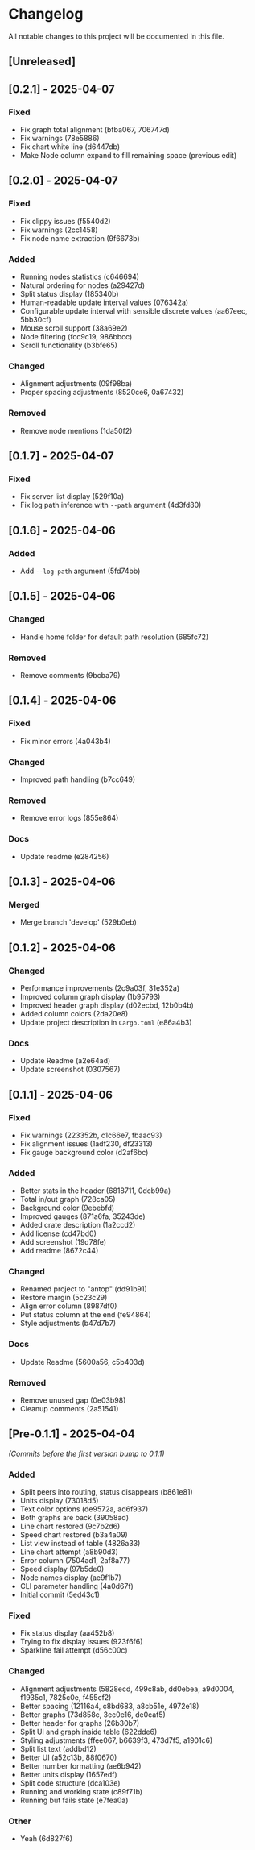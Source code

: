 # Changelog

All notable changes to this project will be documented in this file.

## [Unreleased]

## [0.2.1] - 2025-04-07

### Fixed
- Fix graph total alignment (bfba067, 706747d)
- Fix warnings (78e5886)
- Fix chart white line (d6447db)
- Make Node column expand to fill remaining space (previous edit)

## [0.2.0] - 2025-04-07

### Fixed
- Fix clippy issues (f5540d2)
- Fix warnings (2cc1458)
- Fix node name extraction (9f6673b)

### Added
- Running nodes statistics (c646694)
- Natural ordering for nodes (a29427d)
- Split status display (185340b)
- Human-readable update interval values (076342a)
- Configurable update interval with sensible discrete values (aa67eec, 5bb30cf)
- Mouse scroll support (38a69e2)
- Node filtering (fcc9c19, 986bbcc)
- Scroll functionality (b3bfe65)

### Changed
- Alignment adjustments (09f98ba)
- Proper spacing adjustments (8520ce6, 0a67432)

### Removed
- Remove node mentions (1da50f2)

## [0.1.7] - 2025-04-07

### Fixed
- Fix server list display (529f10a)
- Fix log path inference with `--path` argument (4d3fd80)

## [0.1.6] - 2025-04-06

### Added
- Add `--log-path` argument (5fd74bb)

## [0.1.5] - 2025-04-06

### Changed
- Handle home folder for default path resolution (685fc72)

### Removed
- Remove comments (9bcba79)

## [0.1.4] - 2025-04-06

### Fixed
- Fix minor errors (4a043b4)

### Changed
- Improved path handling (b7cc649)

### Removed
- Remove error logs (855e864)

### Docs
- Update readme (e284256)

## [0.1.3] - 2025-04-06

### Merged
- Merge branch 'develop' (529b0eb)

## [0.1.2] - 2025-04-06

### Changed
- Performance improvements (2c9a03f, 31e352a)
- Improved column graph display (1b95793)
- Improved header graph display (d02ecbd, 12b0b4b)
- Added column colors (2da20e8)
- Update project description in `Cargo.toml` (e86a4b3)

### Docs
- Update Readme (a2e64ad)
- Update screenshot (0307567)

## [0.1.1] - 2025-04-06

### Fixed
- Fix warnings (223352b, c1c66e7, fbaac93)
- Fix alignment issues (1adf230, df23313)
- Fix gauge background color (d2af6bc)

### Added
- Better stats in the header (6818711, 0dcb99a)
- Total in/out graph (728ca05)
- Background color (9ebebfd)
- Improved gauges (871a6fa, 35243de)
- Added crate description (1a2ccd2)
- Add license (cd47bd0)
- Add screenshot (19d78fe)
- Add readme (8672c44)

### Changed
- Renamed project to "antop" (dd91b91)
- Restore margin (5c23c29)
- Align error column (8987df0)
- Put status column at the end (fe94864)
- Style adjustments (b47d7b7)

### Docs
- Update Readme (5600a56, c5b403d)

### Removed
- Remove unused gap (0e03b98)
- Cleanup comments (2a51541)

## [Pre-0.1.1] - 2025-04-04

*(Commits before the first version bump to 0.1.1)*

### Added
- Split peers into routing, status disappears (b861e81)
- Units display (73018d5)
- Text color options (de9572a, ad6f937)
- Both graphs are back (39058ad)
- Line chart restored (9c7b2d6)
- Speed chart restored (b3a4a09)
- List view instead of table (4826a33)
- Line chart attempt (a8b90d3)
- Error column (7504ad1, 2af8a77)
- Speed display (97b5de0)
- Node names display (ae9f1b7)
- CLI parameter handling (4a0d67f)
- Initial commit (5ed43c1)

### Fixed
- Fix status display (aa452b8)
- Trying to fix display issues (923f6f6)
- Sparkline fail attempt (d56c00c)

### Changed
- Alignment adjustments (5828ecd, 499c8ab, dd0ebea, a9d0004, f1935c1, 7825c0e, f455cf2)
- Better spacing (12116a4, c8bd683, a8cb51e, 4972e18)
- Better graphs (73d858c, 3ec0e16, de0caf5)
- Better header for graphs (26b30b7)
- Split UI and graph inside table (622dde6)
- Styling adjustments (ffee067, b6639f3, 473d7f5, a1901c6)
- Split list text (addbd12)
- Better UI (a52c13b, 88f0670)
- Better number formatting (ae6b942)
- Better units display (1657edf)
- Split code structure (dca103e)
- Running and working state (c89f71b)
- Running but fails state (e7fea0a)

### Other
- Yeah (6d827f6) 